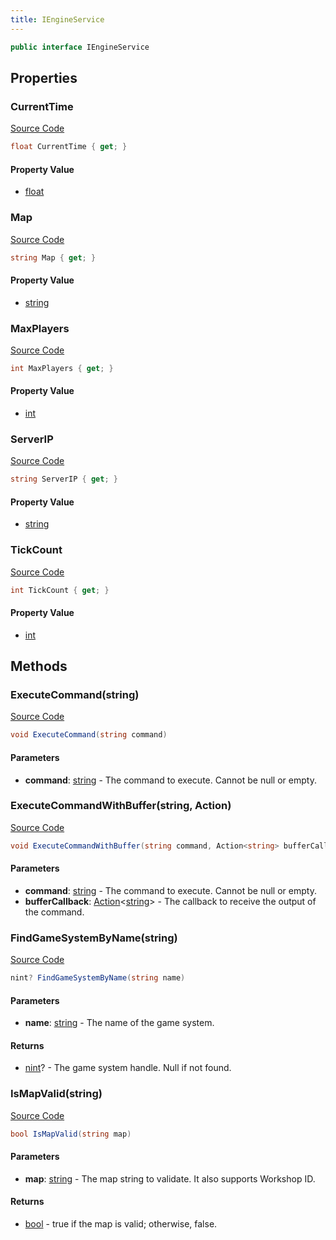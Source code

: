 ```yaml
---
title: IEngineService
---
```


```csharp
public interface IEngineService
```

## Properties

### CurrentTime

[Source Code](https://github.com/swiftly-solution/swiftlys2/blob/main/managed/src/SwiftlyS2.Shared/Modules/Engine/IEngineService.cs#L43)

```csharp
float CurrentTime { get; }
```

#### Property Value

- [float](https://learn.microsoft.com/dotnet/api/system.single)

### Map

[Source Code](https://github.com/swiftly-solution/swiftlys2/blob/main/managed/src/SwiftlyS2.Shared/Modules/Engine/IEngineService.cs#L13)

```csharp
string Map { get; }
```

#### Property Value

- [string](https://learn.microsoft.com/dotnet/api/system.string)

### MaxPlayers

[Source Code](https://github.com/swiftly-solution/swiftlys2/blob/main/managed/src/SwiftlyS2.Shared/Modules/Engine/IEngineService.cs#L25)

```csharp
int MaxPlayers { get; }
```

#### Property Value

- [int](https://learn.microsoft.com/dotnet/api/system.int32)

### ServerIP

[Source Code](https://github.com/swiftly-solution/swiftlys2/blob/main/managed/src/SwiftlyS2.Shared/Modules/Engine/IEngineService.cs#L8)

```csharp
string ServerIP { get; }
```

#### Property Value

- [string](https://learn.microsoft.com/dotnet/api/system.string)

### TickCount

[Source Code](https://github.com/swiftly-solution/swiftlys2/blob/main/managed/src/SwiftlyS2.Shared/Modules/Engine/IEngineService.cs#L48)

```csharp
int TickCount { get; }
```

#### Property Value

- [int](https://learn.microsoft.com/dotnet/api/system.int32)

## Methods

### ExecuteCommand(string)

[Source Code](https://github.com/swiftly-solution/swiftlys2/blob/main/managed/src/SwiftlyS2.Shared/Modules/Engine/IEngineService.cs#L31)

```csharp
void ExecuteCommand(string command)
```

#### Parameters

- **command**: [string](https://learn.microsoft.com/dotnet/api/system.string) - The command to execute. Cannot be null or empty.

### ExecuteCommandWithBuffer(string, Action)

[Source Code](https://github.com/swiftly-solution/swiftlys2/blob/main/managed/src/SwiftlyS2.Shared/Modules/Engine/IEngineService.cs#L38)

```csharp
void ExecuteCommandWithBuffer(string command, Action<string> bufferCallback)
```

#### Parameters

- **command**: [string](https://learn.microsoft.com/dotnet/api/system.string) - The command to execute. Cannot be null or empty.
- **bufferCallback**: [Action](https://learn.microsoft.com/dotnet/api/system.action-1)<[string](https://learn.microsoft.com/dotnet/api/system.string)> - The callback to receive the output of the command.

### FindGameSystemByName(string)

[Source Code](https://github.com/swiftly-solution/swiftlys2/blob/main/managed/src/SwiftlyS2.Shared/Modules/Engine/IEngineService.cs#L55)

```csharp
nint? FindGameSystemByName(string name)
```

#### Parameters

- **name**: [string](https://learn.microsoft.com/dotnet/api/system.string) - The name of the game system.

#### Returns

- [nint](https://learn.microsoft.com/dotnet/api/system.intptr)? - The game system handle. Null if not found.

### IsMapValid(string)

[Source Code](https://github.com/swiftly-solution/swiftlys2/blob/main/managed/src/SwiftlyS2.Shared/Modules/Engine/IEngineService.cs#L20)

```csharp
bool IsMapValid(string map)
```

#### Parameters

- **map**: [string](https://learn.microsoft.com/dotnet/api/system.string) - The map string to validate. It also supports Workshop ID.

#### Returns

- [bool](https://learn.microsoft.com/dotnet/api/system.boolean) - true if the map is valid; otherwise, false.

